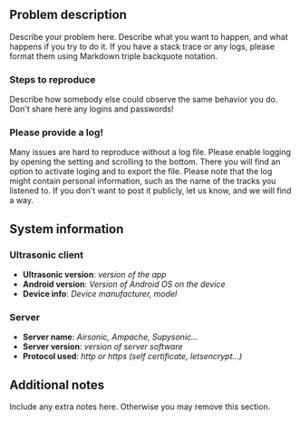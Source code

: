 ## Problem description

Describe your problem here. Describe what you want to happen, and what
happens if you try to do it. If you have a stack trace or any logs, please
format them using Markdown triple backquote notation.

### Steps to reproduce

Describe how somebody else could observe the same behavior you do. Don't
share here any logins and passwords!

### Please provide a log!

Many issues are hard to reproduce without a log file. Please enable logging by opening the setting and scrolling to the bottom.
There you will find an option to activate loging and to export the file. Please note that the log might contain personal information,
such as the name of the tracks you listened to. If you don't want to post it publicly, let us know, and we will find a way.


## System information

### Ultrasonic client

 * **Ultrasonic version**: *version of the app*
 * **Android version**: *Version of Android OS on the device*
 * **Device info**: *Device manufacturer, model*

### Server

 * **Server name**: *Airsonic, Ampache, Supysonic...*
 * **Server version**: *version of server software*
 * **Protocol used**: *http or https (self certificate, letsencrypt...)*

## Additional notes

Include any extra notes here. Otherwise you may remove this section.
